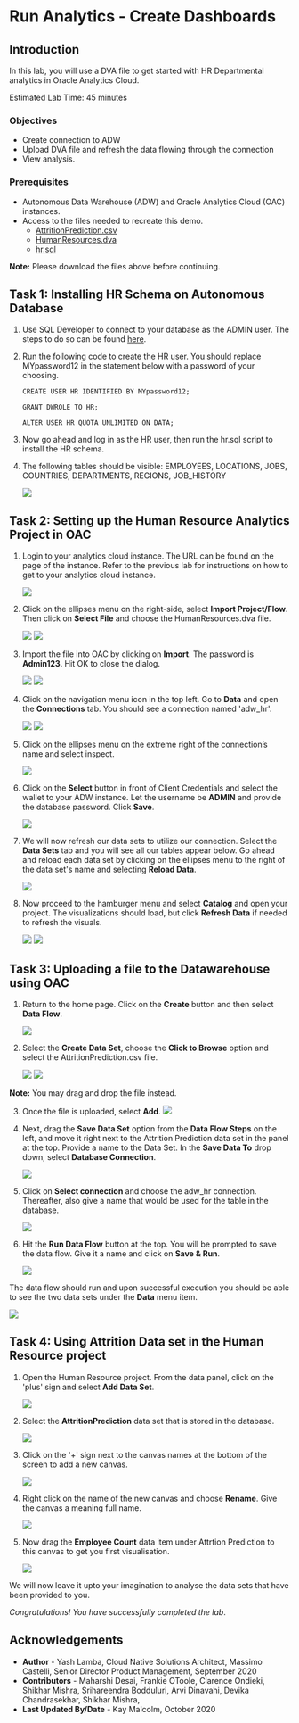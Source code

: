 # Run Analytics - Create Dashboards

## Introduction

In this lab, you will use a DVA file to get started with HR Departmental analytics in Oracle Analytics Cloud.

Estimated Lab Time: 45 minutes

### Objectives

- Create connection to ADW  
- Upload DVA file and refresh the data flowing through the connection
- View analysis.

### Prerequisites

- Autonomous Data Warehouse (ADW) and Oracle Analytics Cloud (OAC) instances.
- Access to the files needed to recreate this demo. 
    - [AttritionPrediction.csv](https://objectstorage.us-ashburn-1.oraclecloud.com/p/1uXvRQ1CH_XaMaQChi4pFXwh3cISJSF__CS7gEqfvAqYa9_RTpXdDNFBQ8DNVcLG/n/c4u04/b/data-management-library-files/o/dw-hr-analytics/AttritionPrediction.csv)
    - [HumanResources.dva](https://objectstorage.us-ashburn-1.oraclecloud.com/p/xbGtLake6Q_zuIyIhdovKWaw3SEw8bSFadgvRL17mZrnzi8mW-dKFhmQbeyxK-G3/n/c4u04/b/data-management-library-files/o/dw-hr-analytics/HumanResource.dva)
    - [hr.sql](https://objectstorage.us-ashburn-1.oraclecloud.com/p/gF8XAB5AoAzp2h1XMZKG7yu69D8oqwNAvYtNkWuJplolDYQEUoNQTjdEGvRSep0e/n/c4u04/b/data-management-library-files/o/dw-hr-analytics/hr.sql)

**Note:** Please download the files above before continuing.

## Task 1: Installing HR Schema on Autonomous Database

1. Use SQL Developer to connect to your database as the ADMIN user. The steps to do so can be found [here](https://docs.oracle.com/en/cloud/paas/autonomous-data-warehouse-cloud/user/connect-sql-dev182.html#GUID-14217939-3E8F-4782-BFF2-021199A908FD).

2. Run the following code to create the HR user. You should replace MYpassword12 in the statement below with a password of your choosing.

    ```
    CREATE USER HR IDENTIFIED BY MYpassword12;
    
    GRANT DWROLE TO HR;

    ALTER USER HR QUOTA UNLIMITED ON DATA;
    ```

3. Now go ahead and log in as the HR user, then run the hr.sql script to install the HR schema. 

4. The following tables should be visible: EMPLOYEES, LOCATIONS, JOBS, COUNTRIES, DEPARTMENTS, REGIONS, JOB_HISTORY

    ![](./images/1.png " ")
    
## Task 2: Setting up the Human Resource Analytics Project in OAC

1. Login to your analytics cloud instance. The URL can be found on the page of the instance. Refer to the previous lab for instructions on how to get to your analytics cloud instance.

    ![](./images/2.png " ")

2. Click on the ellipses menu on the right-side, select **Import Project/Flow**. Then click on **Select File** and choose the HumanResources.dva file.

    ![](./images/3.png " ")
    ![](./images/4.png " ")

3.  Import the file into OAC by clicking on **Import**. The password is **Admin123**. Hit OK to close the dialog. 

    ![](./images/5.png " ")
    ![](./images/6.png " ")

4. Click on the navigation menu icon in the top left. Go to **Data** and open the **Connections** tab. You should see a connection named 'adw_hr'. 

    ![](./images/7.png " ")
    ![](./images/7a.png " ")

5. Click on the ellipses menu on the extreme right of the connection’s name and select inspect.

     ![](./images/7b.png " ")

6. Click on the **Select** button in front of Client Credentials and select the wallet to your ADW instance. Let the username be **ADMIN** and provide the database password. Click **Save**.

    ![](./images/8.png " ")

7. We will now refresh our data sets to utilize our connection. Select the **Data Sets** tab and you will see all our tables appear below. Go ahead and reload each data set by clicking on the ellipses menu to the right of the data set's name and selecting **Reload Data**.

    ![](./images/9.png " ")

8. Now proceed to the hamburger menu and select **Catalog** and open your project. The visualizations should load, but click **Refresh Data** if needed to refresh the visuals.

    ![](./images/10.png " ")
    ![](./images/10a.png " ")

## Task 3: Uploading a file to the Datawarehouse using OAC

1. Return to the home page. Click on the **Create** button and then select **Data Flow**.

    ![](./images/11.png " ")

2. Select the **Create Data Set**, choose the **Click to Browse** option and select the AttritionPrediction.csv file. 

    ![](./images/12.png " ")
    ![](./images/13.png " ")

**Note:** You may drag and drop the file instead.

3. Once the file is uploaded, select **Add**.
    ![](./images/14.png " ")

4. Next, drag the **Save Data Set** option from the **Data Flow Steps** on the left, and move it right next to the Attrition Prediction data set in the panel at the top. Provide a name to the Data Set. In the **Save Data To** drop down, select **Database Connection**. 

    ![](./images/15.png " ")

5. Click on **Select connection** and choose the adw_hr connection. Thereafter, also give a name that would be used for the table in the database.

    ![](./images/16.png " ")

6. Hit the **Run Data Flow** button at the top. You will be prompted to save the data flow. Give it a name and click on **Save & Run**.

    ![](./images/17.png " ")

The data flow should run and upon successful execution you should be able to see the two data sets under the **Data** menu item.

![](./images/18.png " ")

## Task 4: Using Attrition Data set in the Human Resource project

1. Open the Human Resource project. From the data panel, click on the 'plus' sign and select **Add Data Set**.

    ![](./images/19.png " ")

2. Select the **AttritionPrediction** data set that is stored in the database.    
    
    ![](./images/20.png " ")

3. Click on the '+' sign next to the canvas names at the bottom of the screen to add a new canvas. 

    ![](./images/21.png " ")

4. Right click on the name of the new canvas and choose **Rename**. Give the canvas a meaning full name.

    ![](./images/22.png " ")

5. Now drag the **Employee Count** data item under Attrtion Prediction to this canvas to get you first visualisation. 

    ![](./images/23.png " ")

We will now leave it upto your imagination to analyse the data sets that have been provided to you.

*Congratulations! You have successfully completed the lab*.

## Acknowledgements
 - **Author** - Yash Lamba, Cloud Native Solutions Architect, Massimo Castelli, Senior Director Product Management, September 2020
 - **Contributors** - Maharshi Desai, Frankie OToole, Clarence Ondieki, Shikhar Mishra, Srihareendra Bodduluri, Arvi Dinavahi, Devika Chandrasekhar, Shikhar Mishra,
 - **Last Updated By/Date** - Kay Malcolm, October 2020

